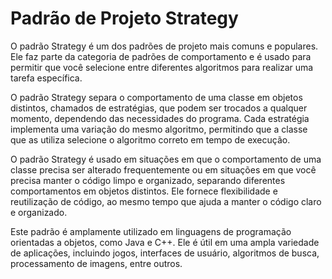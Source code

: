 # Padrão de Projeto Strategy 

O padrão Strategy é um dos padrões de projeto mais comuns e populares. Ele faz parte da categoria de padrões de comportamento e é usado para permitir que você selecione entre diferentes algoritmos para realizar uma tarefa específica.

O padrão Strategy separa o comportamento de uma classe em objetos distintos, chamados de estratégias, que podem ser trocados a qualquer momento, dependendo das necessidades do programa. Cada estratégia implementa uma variação do mesmo algoritmo, permitindo que a classe que as utiliza selecione o algoritmo correto em tempo de execução.

O padrão Strategy é usado em situações em que o comportamento de uma classe precisa ser alterado frequentemente ou em situações em que você precisa manter o código limpo e organizado, separando diferentes comportamentos em objetos distintos. Ele fornece flexibilidade e reutilização de código, ao mesmo tempo que ajuda a manter o código claro e organizado.

Este padrão é amplamente utilizado em linguagens de programação orientadas a objetos, como Java e C++. Ele é útil em uma ampla variedade de aplicações, incluindo jogos, interfaces de usuário, algoritmos de busca, processamento de imagens, entre outros.
